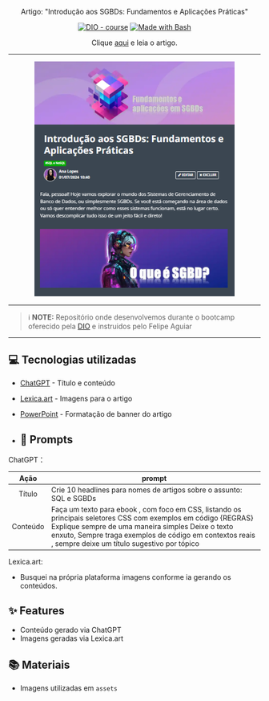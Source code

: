 <p align="center"> 
   Artigo: "Introdução aos SGBDs: Fundamentos e Aplicações Práticas"
</p> 
<p align="center">
<a href="https://dio.me/"><img src="https://img.shields.io/badge/DIO-Course-28DA77?logo=youtube" alt="DIO - course"></a>
<a href="https://www.gnu.org/software/bash/" title="Go to Bash homepage"><img src="https://img.shields.io/badge/Prompt-Project-blue?logo=gnu-bash&amp;logoColor=white" alt="Made with Bash"></a></p>

<p align="center"> Clique <a href="https://web.dio.me/articles/introducao-aos-sgbds-fundamentos-e-aplicacoes-praticas?back=%2Farticles&page=1&order=oldest">aqui</a> e leia o artigo.</p>

-----

<p align="center">
<img 
    src="./assets/artigo.PNG"
    width="400"  
/>
</p>

-----

 > ℹ️ **NOTE:** Repositório onde desenvolvemos durante o bootcamp oferecido pela [DIO](www.dio.com.br) e instruidos pelo Felipe Aguiar

------

## 💻 Tecnologias utilizadas

- [ChatGPT](https://chat.openai.com/) - Título e conteúdo
- [Lexica.art](https://lexica.art/) - Imagens para o artigo
- [PowerPoint](https://www.microsoft.com/pt-br/microsoft-365/powerpoint) - Formatação de banner do artigo

- ## 🧠 Prompts
ChatGPT：

|   Ação   | prompt                                                                                                                                                                                                                                                                         |
| :------: | ------------------------------------------------------------------------------------------------------------------------------------------------------------------------------------------------------------------------------------------------------------------------------ |
|  Título  | Crie 10 headlines para nomes de artigos sobre o assunto: SQL e SGBDs                                                         |
| Conteúdo | Faça um texto para ebook , com foco em CSS, listando os principais seletores CSS com exemplos em código {REGRAS} Explique sempre de uma maneira simples Deixe o texto enxuto, Sempre traga exemplos de código em contextos reais , sempre deixe um título sugestivo por tópico |


Lexica.art:

- Busquei na própria plataforma imagens conforme ia gerando os conteúdos.


## ✨ Features

- Conteúdo gerado via ChatGPT
- Imagens geradas via Lexica.art

## 📚 Materiais

- Imagens utilizadas em `assets`
